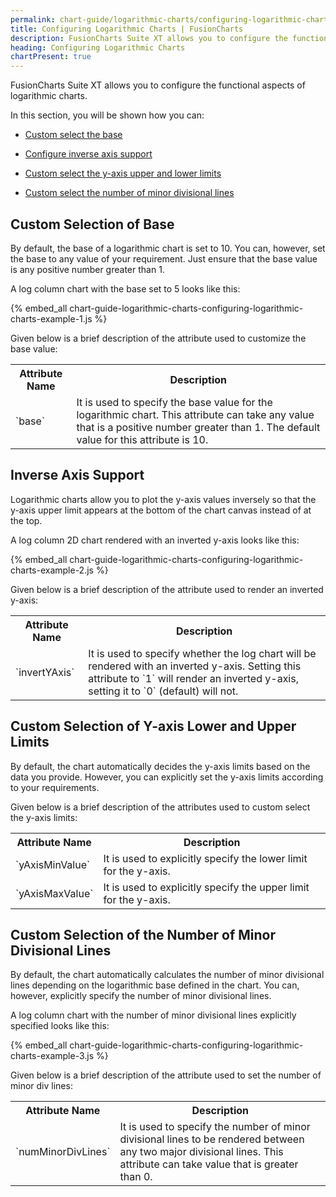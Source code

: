 ```yaml
---
permalink: chart-guide/logarithmic-charts/configuring-logarithmic-charts.html
title: Configuring Logarithmic Charts | FusionCharts
description: FusionCharts Suite XT allows you to configure the functional aspects of logarithmic charts.
heading: Configuring Logarithmic Charts
chartPresent: true
---
```


FusionCharts Suite XT allows you to configure the functional aspects of logarithmic charts.

In this section, you will be shown how you can:

* <a href="{{ site.baseurl }}chart-guide/logarithmic-charts/configuring-logarithmic-charts.html#custom-selection-of-base">Custom select the base</a>

* <a href="{{ site.baseurl }}chart-guide/logarithmic-charts/configuring-logarithmic-charts.html#inverse-axis-support">Configure inverse axis support</a>

* <a href="{{ site.baseurl }}chart-guide/logarithmic-charts/configuring-logarithmic-charts.html#custom-selection-of-y-axis-lower-and-upper-limits">Custom select the y-axis upper and lower limits</a>

* <a href="{{ site.baseurl }}chart-guide/logarithmic-charts/configuring-logarithmic-charts.html#custom-selection-of-the-number-of-minor-divisional-lines">Custom select the number of minor divisional lines</a>

## Custom Selection of Base

By default, the base of a logarithmic chart is set to 10. You can, however, set the base to any value of your requirement. Just ensure that the base value is any positive number greater than 1.

A log column chart with the base set to 5 looks like this:

{% embed_all chart-guide-logarithmic-charts-configuring-logarithmic-charts-example-1.js %}

Given below is a brief description of the attribute used to customize the base value:

<table>
  <tr>
    <th>Attribute Name</th>
    <th>Description</th>
  </tr>
  <tr>
    <td>`base`</td>
    <td>It is used to specify the base value for the logarithmic chart. This attribute can take any value that is a positive number greater than 1. The default value for this attribute is 10.</td>
  </tr>
</table>


## Inverse Axis Support

Logarithmic charts allow you to plot the y-axis values inversely so that the y-axis upper limit appears at the bottom of the chart canvas instead of at the top.

A log column 2D chart rendered with an inverted y-axis looks like this:

{% embed_all chart-guide-logarithmic-charts-configuring-logarithmic-charts-example-2.js %}

Given below is a brief description of the attribute used to render an inverted y-axis:

<table>
  <tr>
    <th>Attribute Name</th>
    <th>Description</th>
  </tr>
  <tr>
    <td>`invertYAxis`</td>
    <td>It is used to specify whether the log chart will be rendered with an inverted y-axis. Setting this attribute to `1` will render an inverted y-axis, setting it to `0` (default) will not.</td>
  </tr>
</table>


## Custom Selection of Y-axis Lower and Upper Limits

By default, the chart automatically decides the y-axis limits based on the data you provide. However, you can explicitly set the y-axis limits according to your requirements.

Given below is a brief description of the attributes used to custom select the y-axis limits:

<table>
  <tr>
    <th>Attribute Name</th>
    <th>Description</th>
  </tr>
  <tr>
    <td>`yAxisMinValue`</td>
    <td>It is used to explicitly specify the lower limit for the y-axis.</td>
  </tr>
  <tr>
    <td>`yAxisMaxValue`</td>
    <td>It is used to explicitly specify the upper limit for the y-axis.</td>
  </tr>
</table>


## Custom Selection of the Number of Minor Divisional Lines

By default, the chart automatically calculates the number of minor divisional lines depending on the logarithmic base defined in the chart. You can, however, explicitly specify the number of minor divisional lines.

A log column chart with the number of minor divisional lines explicitly specified looks like this:

{% embed_all chart-guide-logarithmic-charts-configuring-logarithmic-charts-example-3.js %}

Given below is a brief description of the attribute used to set the number of minor div lines:

<table>
  <tr>
    <th>Attribute Name</th>
    <th>Description</th>
  </tr>
  <tr>
    <td>`numMinorDivLines`</td>
    <td>It is used to specify the number of minor divisional lines to be rendered between any two major divisional lines. This attribute can take value that is greater than 0.</td>
  </tr>
</table>